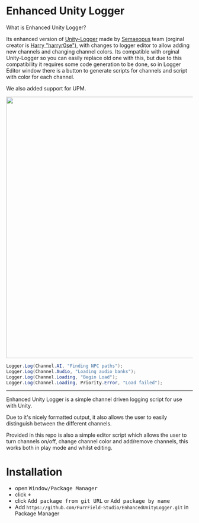 # Enhanced Unity Logger

What is Enhanced Unity Logger?

Its enhanced version of [Unity-Logger](https://github.com/Semaeopus/Unity-Logger) made by [Semaeopus](https://github.com/Semaeopus) team (orginal creator is [Harry "harryr0se"](https://github.com/harryr0se)), with changes to logger editor to allow adding new channels and changing channel colors. Its compatible with orginal Unity-Logger so you can easily replace old one with this, but due to this compatibility it requires some code generation to be done, so in Logger Editor window there is a button to generate scripts for channels and script with color for each channel.

We also added support for UPM.

<img align="center" width="559" height="703" src="./Images~/example.png">

```C#
Logger.Log(Channel.AI, "Finding NPC paths");
Logger.Log(Channel.Audio, "Loading audio banks");
Logger.Log(Channel.Loading, "Begin Load");
Logger.Log(Channel.Loading, Priority.Error, "Load failed");
```
---

Enhanced Unity Logger is a simple channel driven logging script for use with Unity.

Due to it's nicely formatted output, it also allows the user to easily distinguish between the different channels.

Provided in this repo is also a simple editor script which allows the user to turn channels on/off, change channel color and add/remove channels, this works both in play mode and whilst editing.

# Installation

- open <kbd>Window/Package Manager</kbd>
- click <kbd>+</kbd>
- click <kbd>Add package from git URL</kbd> or <kbd>Add package by name</kbd>
- Add `https://github.com/FurrField-Studio/EnhancedUnityLogger.git` in Package Manager
